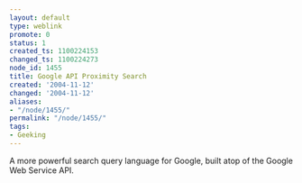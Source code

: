 ```yaml
---
layout: default
type: weblink
promote: 0
status: 1
created_ts: 1100224153
changed_ts: 1100224273
node_id: 1455
title: Google API Proximity Search
created: '2004-11-12'
changed: '2004-11-12'
aliases:
- "/node/1455/"
permalink: "/node/1455/"
tags:
- Geeking
---
```

A more powerful search query language for Google, built atop of the Google Web Service API.

